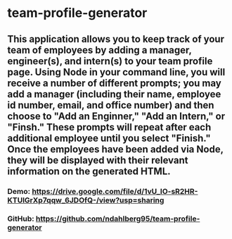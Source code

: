 # team-profile-generator

## This application allows you to keep track of your team of employees by adding a manager, engineer(s), and intern(s) to your team profile page.  Using Node in your command line, you will receive a number of different prompts; you may add a manager (including their name, employee id number, email, and office number) and then choose to "Add an Enginner," "Add an Intern," or "Finsh."  These prompts will repeat after each additional employee until you select "Finish."  Once the employees have been added via Node, they will be displayed with their relevant information on the generated HTML.

### Demo: https://drive.google.com/file/d/1vU_IO-sR2HR-KTUlGrXp7qqw_6JDOfQ-/view?usp=sharing

### GitHub: https://github.com/ndahlberg95/team-profile-generator
